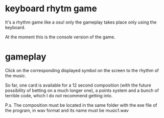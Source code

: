 # keyboard rhytm game
It's a rhythm game like a osu! only the gameplay takes place only using the keyboard.

At the moment this is the console version of the game.

# gameplay
Click on the corresponding displayed symbol on the screen to the rhythm of the music.

So far, one card is available for a 12 second composition (with the future possibility of betting on a much longer one), a points system and a bunch of terrible code, which I do not recommend getting into.

P.s. The composition must be located in the same folder with the exe file of the program, in wav format and its name must be music1.wav
